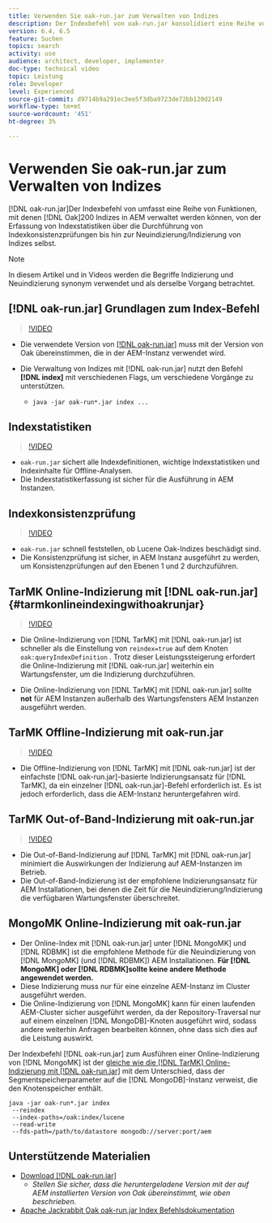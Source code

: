 ```yaml
---
title: Verwenden Sie oak-run.jar zum Verwalten von Indizes
description: Der Indexbefehl von oak-run.jar konsolidiert eine Reihe von Funktionen zur Verwaltung von Oak-Indizes in AEM, von der Erfassung von Indexstatistiken, der Durchführung von Indexkonsistenzprüfungen und der Neuindizierung/Indizierung von Indizes selbst.
version: 6.4, 6.5
feature: Suchen
topics: search
activity: use
audience: architect, developer, implementer
doc-type: technical video
topic: Leistung
role: Developer
level: Experienced
source-git-commit: d9714b9a291ec3ee5f3dba9723de72bb120d2149
workflow-type: tm+mt
source-wordcount: '451'
ht-degree: 3%

---
```



# Verwenden Sie oak-run.jar zum Verwalten von Indizes

[!DNL oak-run.jar]Der Indexbefehl von umfasst eine Reihe von Funktionen, mit denen  [!DNL Oak]200 Indizes in AEM verwaltet werden können, von der Erfassung von Indexstatistiken über die Durchführung von Indexkonsistenzprüfungen bis hin zur Neuindizierung/Indizierung von Indizes selbst.

>[!NOTE]
>
>In diesem Artikel und in Videos werden die Begriffe Indizierung und Neuindizierung synonym verwendet und als derselbe Vorgang betrachtet.

## [!DNL oak-run.jar] Grundlagen zum Index-Befehl

>[!VIDEO](https://video.tv.adobe.com/v/21475/?quality=9&learn=on)

* Die verwendete Version von [[!DNL oak-run.jar]](https://repository.apache.org/service/local/artifact/maven/redirect?r=releases&amp;g=org.apache.jackrabbit&amp;a=oak-run&amp;v=1.8.0) muss mit der Version von Oak übereinstimmen, die in der AEM-Instanz verwendet wird.
* Die Verwaltung von Indizes mit [!DNL oak-run.jar] nutzt den Befehl **[!DNL index]** mit verschiedenen Flags, um verschiedene Vorgänge zu unterstützen.

   * `java -jar oak-run*.jar index ...`

## Indexstatistiken

>[!VIDEO](https://video.tv.adobe.com/v/21477/?quality=12&learn=on)

* `oak-run.jar` sichert alle Indexdefinitionen, wichtige Indexstatistiken und Indexinhalte für Offline-Analysen. 
* Die Indexstatistikerfassung ist sicher für die Ausführung in AEM Instanzen.

## Indexkonsistenzprüfung

>[!VIDEO](https://video.tv.adobe.com/v/21476/?quality=12&learn=on)

* `oak-run.jar` schnell feststellen, ob Lucene Oak-Indizes beschädigt sind.
* Die Konsistenzprüfung ist sicher, in AEM Instanz ausgeführt zu werden, um Konsistenzprüfungen auf den Ebenen 1 und 2 durchzuführen.

## TarMK Online-Indizierung mit [!DNL oak-run.jar] {#tarmkonlineindexingwithoakrunjar}

>[!VIDEO](https://video.tv.adobe.com/v/21479/?quality=12&learn=on)

* Die Online-Indizierung von [!DNL TarMK] mit [!DNL oak-run.jar] ist schneller als die Einstellung von `reindex=true` auf dem Knoten `oak:queryIndexDefinition` . Trotz dieser Leistungssteigerung erfordert die Online-Indizierung mit [!DNL oak-run.jar] weiterhin ein Wartungsfenster, um die Indizierung durchzuführen.

* Die Online-Indizierung von [!DNL TarMK] mit [!DNL oak-run.jar] sollte **not** für AEM Instanzen außerhalb des Wartungsfensters AEM Instanzen ausgeführt werden.

## TarMK Offline-Indizierung mit oak-run.jar

>[!VIDEO](https://video.tv.adobe.com/v/21478/?quality=12&learn=on)

* Die Offline-Indizierung von [!DNL TarMK] mit [!DNL oak-run.jar] ist der einfachste [!DNL oak-run.jar]-basierte Indizierungsansatz für [!DNL TarMK], da ein einzelner [!DNL oak-run.jar]-Befehl erforderlich ist. Es ist jedoch erforderlich, dass die AEM-Instanz heruntergefahren wird.

## TarMK Out-of-Band-Indizierung mit oak-run.jar

>[!VIDEO](https://video.tv.adobe.com/v/21480/?quality=12&learn=on)

* Die Out-of-Band-Indizierung auf [!DNL TarMK] mit [!DNL oak-run.jar] minimiert die Auswirkungen der Indizierung auf AEM-Instanzen im Betrieb.
* Die Out-of-Band-Indizierung ist der empfohlene Indizierungsansatz für AEM Installationen, bei denen die Zeit für die Neuindizierung/Indizierung die verfügbaren Wartungsfenster überschreitet.

## MongoMK Online-Indizierung mit oak-run.jar

* Der Online-Index mit [!DNL oak-run.jar] unter [!DNL MongoMK] und [!DNL RDBMK] ist die empfohlene Methode für die Neuindizierung von [!DNL MongoMK] (und [!DNL RDBMK]) AEM Installationen. **Für  [!DNL MongoMK] oder  [!DNL RDBMK]sollte keine andere Methode angewendet werden.**
* Diese Indizierung muss nur für eine einzelne AEM-Instanz im Cluster ausgeführt werden.
* Die Online-Indizierung von [!DNL MongoMK] kann für einen laufenden AEM-Cluster sicher ausgeführt werden, da der Repository-Traversal nur auf einem einzelnen [!DNL MongoDB]-Knoten ausgeführt wird, sodass andere weiterhin Anfragen bearbeiten können, ohne dass sich dies auf die Leistung auswirkt.

Der Indexbefehl [!DNL oak-run.jar] zum Ausführen einer Online-Indizierung von [!DNL MongoMK] ist der [gleiche wie die  [!DNL TarMK] Online-Indizierung mit [!DNL oak-run.jar]](#tarmkonlineindexingwithoakrunjar) mit dem Unterschied, dass der Segmentspeicherparameter auf die [!DNL MongoDB]-Instanz verweist, die den Knotenspeicher enthält.

```
java -jar oak-run*.jar index
 --reindex
 --index-paths=/oak:index/lucene
 --read-write
 --fds-path=/path/to/datastore mongodb://server:port/aem
```

## Unterstützende Materialien

* [Download [!DNL oak-run.jar]](https://repository.apache.org/#nexus-search;gav~org.apache.jackrabbit~oak-run~~~~kw,versionexpand)
   * *Stellen Sie sicher, dass die heruntergeladene Version mit der auf AEM installierten Version von Oak übereinstimmt, wie oben beschrieben.*
* [Apache Jackrabbit Oak oak-run.jar Index Befehlsdokumentation](https://jackrabbit.apache.org/oak/docs/query/oak-run-indexing.html)
